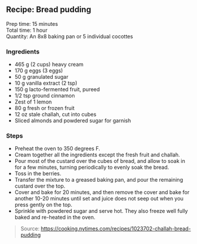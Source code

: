 ## Recipe: Bread pudding
Prep time: 15 minutes  
Total time: 1 hour  
Quantity: An 8x8 baking pan or 5 individual cocottes  

### Ingredients
 - 465 g (2 cups) heavy cream
 - 170 g eggs (3 eggs)
 - 50 g granulated sugar
 - 10 g vanilla extract (2 tsp)
 - 150 g lacto-fermented fruit, pureed
 - 1/2 tsp ground cinnamon
 - Zest of 1 lemon
 - 80 g fresh or frozen fruit
 - 12 oz stale challah, cut into cubes
 - Sliced almonds and powdered sugar for garnish

### Steps
 - Preheat the oven to 350 degrees F.
 - Cream together all the ingredients except the fresh fruit and challah.
 - Pour most of the custard over the cubes of bread, and allow to soak in for a few minutes, turning periodically to evenly soak the bread.
 - Toss in the berries.
 - Transfer the mixture to a greased baking pan, and pour the remaining custard over the top.
 - Cover and bake for 20 minutes, and then remove the cover and bake for another 10-20 minutes until set and juice does not seep out when you press gently on the top.
 - Sprinkle with powdered sugar and serve hot. They also freeze well fully baked and re-heated in the oven.

> Source: https://cooking.nytimes.com/recipes/1023702-challah-bread-pudding